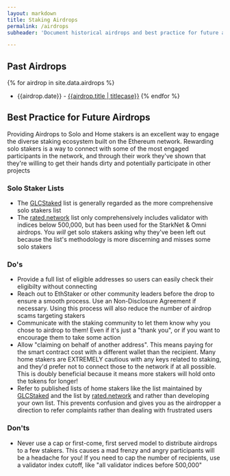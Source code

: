 ```yaml
---
layout: markdown
title: Staking Airdrops
permalink: /airdrops
subheader: 'Document historical airdrops and best practice for future airdrops'

---
```



## Past Airdrops

{% for airdrop in site.data.airdrops %}
  - {{airdrop.date}} - [{{airdrop.title | titlecase}}]({{airdrop.link}})
{% endfor %}


## Best Practice for Future Airdrops

Providing Airdrops to Solo and Home stakers is an excellent way to engage the diverse staking ecosystem built on the Ethereum network. Rewarding solo stakers is a way to connect with some of the most engaged participants in the network, and through their work they've shown that they're willing to get their hands dirty and potentially participate in other projects


### Solo Staker Lists
- The [GLCStaked](https://github.com/GLCNI/ETH-Solo-Validator-Addresses) list is generally regarded as the more comprehensive solo stakers list
- The [rated.network](https://github.com/rated-network/solo-stakers/tree/main) list only comprehensively includes validator with indices below 500,000, but has been used for the StarkNet & Omni airdrops. You *will* get solo stakers asking why they've been left out because the list's methodology is more discerning and misses some solo stakers


### Do's

- Provide a full list of eligible addresses so users can easily check their eligibilty without connecting
- Reach out to EthStaker or other community leaders before the drop to ensure a smooth process. Use an Non-Disclosure Agreement if necessary. Using this process will also reduce the number of airdrop scams targeting stakers
- Communicate with the staking community to let them know why you chose to airdrop to them! Even if it's just a "thank you", or if you want to encourage them to take some action
- Allow "claiming on behalf of another address". This means paying for the smart contract cost with a different wallet than the recipient. Many home stakers are EXTREMELY cautious with any keys related to staking, and they'd prefer not to connect those to the network if at all possible. This is doubly beneficial because it means more stakers will hold onto the tokens for longer!
- Refer to published lists of home stakers like the list maintained by [GLCStaked](https://github.com/GLCNI/ETH-Solo-Validator-Addresses) and the list by [rated.network](https://github.com/rated-network/solo-stakers/tree/main) and rather than developing your own list. This prevents confusion and gives you as the airdropper a direction to refer complaints rather than dealing with frustrated users

 
### Don'ts

- Never use a cap or first-come, first served model to distribute airdrops to a few stakers. This causes a mad frenzy and angry participants will be a headache for you! If you need to cap the number of recipients, use a validator index cutoff, like "all validator indices before 500,000"
